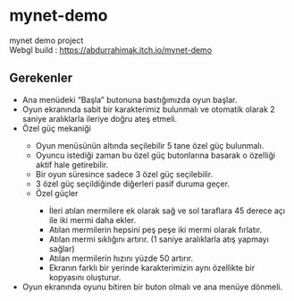 # mynet-demo
mynet demo project<br>
Webgl build : https://abdurrahimak.itch.io/mynet-demo
<h2>Gerekenler</h2>
<ul>
    <li>Ana menüdeki “Başla” butonuna bastığımızda oyun başlar.</li>
    <li>Oyun ekranında sabit bir karakterimiz bulunmalı ve otomatik olarak 2 saniye aralıklarla ileriye doğru ateş
        etmeli.</li>
    <li>Özel güç mekaniği</li>
    <ul>
        <li>Oyun menüsünün altında seçilebilir 5 tane özel güç bulunmalı.</li>
        <li>Oyuncu istediği zaman bu özel güç butonlarına basarak o özelliği aktif hale getirebilir.</li>
        <li>Bir oyun süresince sadece 3 özel güç seçilebilir.</li>
        <li>3 özel güç seçildiğinde diğerleri pasif duruma geçer.</li>
        <li>Özel güçler</li>
        <ul>
            <li>İleri atılan mermilere ek olarak sağ ve sol taraflara 45 derece açı ile iki mermi daha ekler.</li>
            <li>Atılan mermilerin hepsini peş peşe iki mermi olarak fırlatır.</li>
            <li>Atılan mermi sıklığını artırır. (1 saniye aralıklarla atış yapmayı sağlar)</li>
            <li>Atılan mermilerin hızını yüzde 50 artırır.</li>
            <li>Ekranın farklı bir yerinde karakterimizin aynı özellikte bir kopyasını oluşturur.</li>
        </ul>
    </ul>
    <li>Oyun ekranında oyunu bitiren bir buton olmalı ve ana menüye dönmeli.</li>
</ul>
